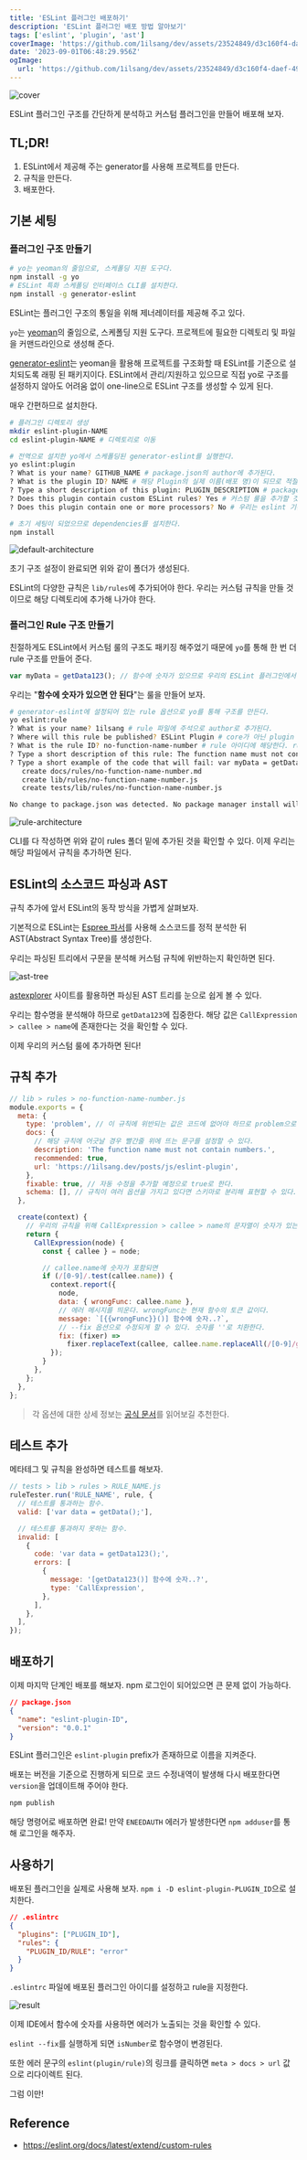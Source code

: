 ```yaml
---
title: 'ESLint 플러그인 배포하기'
description: 'ESLint 플러그인 배포 방법 알아보기'
tags: ['eslint', 'plugin', 'ast']
coverImage: 'https://github.com/1ilsang/dev/assets/23524849/d3c160f4-daef-49e0-ab36-39009eb277bc'
date: '2023-09-01T06:48:29.956Z'
ogImage:
  url: 'https://github.com/1ilsang/dev/assets/23524849/d3c160f4-daef-49e0-ab36-39009eb277bc'
---
```


![cover](https://github.com/1ilsang/dev/assets/23524849/485f661f-95f1-4ffe-81c9-651ea945f92e 'cover')

ESLint 플러그인 구조를 간단하게 분석하고 커스텀 플러그인을 만들어 배포해 보자.

## TL;DR!

1. ESLint에서 제공해 주는 generator를 사용해 프로젝트를 만든다.
2. 규칙을 만든다.
3. 배포한다.

## 기본 세팅

### 플러그인 구조 만들기

```sh
# yo는 yeoman의 줄임으로, 스케폴딩 지원 도구다.
npm install -g yo
# ESLint 특화 스케폴딩 인터페이스 CLI를 설치한다.
npm install -g generator-eslint
```

ESLint는 플러그인 구조의 통일을 위해 제너레이터를 제공해 주고 있다.

`yo`는 [yeoman](https://yeoman.io)의 줄임으로, 스케폴딩 지원 도구다. 프로젝트에 필요한 디렉토리 및 파일을 커맨드라인으로 생성해 준다.

[generator-eslint](https://www.npmjs.com/package/generator-eslint)는 yeoman을 활용해 프로젝트를 구조화할 때 ESLint를 기준으로 설치되도록 래핑 된 패키지이다. ESLint에서 관리/지원하고 있으므로 직접 yo로 구조를 설정하지 않아도 어려움 없이 one-line으로 ESLint 구조를 생성할 수 있게 된다.

매우 간편하므로 설치한다.

```sh
# 플러그인 디렉토리 생성
mkdir eslint-plugin-NAME
cd eslint-plugin-NAME # 디렉토리로 이동

# 전역으로 설치한 yo에서 스케폴딩된 generator-eslint를 실행한다.
yo eslint:plugin
? What is your name? GITHUB_NAME # package.json의 author에 추가된다.
? What is the plugin ID? NAME # 해당 Plugin의 실제 이름(배포 명)이 되므로 적절하게 작성한다.
? Type a short description of this plugin: PLUGIN_DESCRIPTION # package.json의 description에 나타난다.
? Does this plugin contain custom ESLint rules? Yes # 커스텀 룰을 추가할 것이므로 Yes.
? Does this plugin contain one or more processors? No # 우리는 eslint 기본 프로세서를 사용할 것이므로 No를 설정한다.

# 초기 세팅이 되었으므로 dependencies를 설치한다.
npm install
```

![default-architecture](https://github.com/1ilsang/dev/assets/23524849/2240acfd-bd8f-4378-9914-09f294f8b69f)

초기 구조 설정이 완료되면 위와 같이 폴더가 생성된다.

ESLint의 다양한 규칙은 `lib/rules`에 추가되어야 한다. 우리는 커스텀 규칙을 만들 것이므로 해당 디렉토리에 추가해 나가야 한다.

### 플러그인 Rule 구조 만들기

친절하게도 ESLint에서 커스텀 룰의 구조도 패키징 해주었기 때문에 `yo`를 통해 한 번 더 rule 구조를 만들어 준다.

```js
var myData = getData123(); // 함수에 숫자가 있으므로 우리의 ESLint 플러그인에서 에러를 발생시킬 것이다!
```

우리는 "**함수에 숫자가 있으면 안 된다**"는 룰을 만들어 보자.

```sh
# generator-eslint에 설정되어 있는 rule 옵션으로 yo를 통해 구조를 만든다.
yo eslint:rule
? What is your name? 1ilsang # rule 파일에 주석으로 author로 추가된다.
? Where will this rule be published? ESLint Plugin # core가 아닌 plugin 추가이므로 plugin으로 설정한다.
? What is the rule ID? no-function-name-number # rule 아이디에 해당한다. rule 파일명이 된다.
? Type a short description of this rule: The function name must not contain numbers. # rule 설명 추가. 주석으로 파일에 추가된다.
? Type a short example of the code that will fail: var myData = getData123(); # 에러 케이스를 설정한다. 함수에 숫자가 있으면 안되므로 에러상황이다.
   create docs/rules/no-function-name-number.md
   create lib/rules/no-function-name-number.js
   create tests/lib/rules/no-function-name-number.js

No change to package.json was detected. No package manager install will be executed.
```

![rule-architecture](https://github.com/1ilsang/dev/assets/23524849/0e38253f-1278-4aba-80ed-ff44b631b27f 's')

CLI를 다 작성하면 위와 같이 rules 폴더 밑에 추가된 것을 확인할 수 있다. 이제 우리는 해당 파일에서 규칙을 추가하면 된다.

## ESLint의 소스코드 파싱과 AST

규칙 추가에 앞서 ESLint의 동작 방식을 가볍게 살펴보자.

기본적으로 ESLint는 [Espree 파서](https://github.com/eslint/espree)를 사용해 소스코드를 정적 분석한 뒤 AST(Abstract Syntax Tree)를 생성한다.

우리는 파싱된 트리에서 구문을 분석해 커스텀 규칙에 위반하는지 확인하면 된다.

![ast-tree](https://github.com/1ilsang/dev/assets/23524849/2b0673b3-e325-4e39-96f4-6c8c96ea1632)

[astexplorer](https://astexplorer.net/) 사이트를 활용하면 파싱된 AST 트리를 눈으로 쉽게 볼 수 있다.

우리는 함수명을 분석해야 하므로 `getData123`에 집중한다. 해당 값은 `CallExpression > callee > name`에 존재한다는 것을 확인할 수 있다.

이제 우리의 커스텀 룰에 추가하면 된다!

## 규칙 추가

```js
// lib > rules > no-function-name-number.js
module.exports = {
  meta: {
    type: 'problem', // 이 규칙에 위반되는 값은 코드에 없어야 하므로 problem으로 설정한다.
    docs: {
      // 해당 규칙에 어긋날 경우 빨간줄 위에 뜨는 문구를 설정할 수 있다.
      description: 'The function name must not contain numbers.',
      recommended: true,
      url: 'https://1ilsang.dev/posts/js/eslint-plugin',
    },
    fixable: true, // 자동 수정을 추가할 예정으로 true로 한다.
    schema: [], // 규칙이 여러 옵션을 가지고 있다면 스키마로 분리해 표현할 수 있다.
  },

  create(context) {
    // 우리의 규칙을 위해 CallExpression > callee > name의 문자열이 숫자가 있는지 확인하면 된다.
    return {
      CallExpression(node) {
        const { callee } = node;

        // callee.name에 숫자가 포함되면
        if (/[0-9]/.test(callee.name)) {
          context.report({
            node,
            data: { wrongFunc: callee.name },
            // 에러 메시지를 띄운다. wrongFunc는 현재 함수의 토큰 값이다.
            message: `[{{wrongFunc}}()] 함수에 숫자..?`,
            // --fix 옵션으로 수정되게 할 수 있다. 숫자를 ''로 치환한다.
            fix: (fixer) =>
              fixer.replaceText(callee, callee.name.replaceAll(/[0-9]/g, '')),
          });
        }
      },
    };
  },
};
```

> 각 옵션에 대한 상세 정보는 [공식 문서](https://eslint.org/docs/latest/extend/custom-rules)를 읽어보길 추천한다.

## 테스트 추가

메타테그 및 규칙을 완성하면 테스트를 해보자.

```js
// tests > lib > rules > RULE_NAME.js
ruleTester.run('RULE_NAME', rule, {
  // 테스트를 통과하는 함수.
  valid: ['var data = getData();'],

  // 테스트를 통과하지 못하는 함수.
  invalid: [
    {
      code: 'var data = getData123();',
      errors: [
        {
          message: '[getData123()] 함수에 숫자..?',
          type: 'CallExpression',
        },
      ],
    },
  ],
});
```

## 배포하기

이제 마지막 단계인 배포를 해보자. npm 로그인이 되어있으면 큰 문제 없이 가능하다.

```json
// package.json
{
  "name": "eslint-plugin-ID",
  "version": "0.0.1"
}
```

ESLint 플러그인은 `eslint-plugin` prefix가 존재하므로 이름을 지켜준다.

배포는 버전을 기준으로 진행하게 되므로 코드 수정내역이 발생해 다시 배포한다면 `version`을 업데이트해 주어야 한다.

```sh
npm publish
```

해당 명령어로 배포하면 완료! 만약 `ENEEDAUTH` 에러가 발생한다면 `npm adduser`를 통해 로그인을 해주자.

## 사용하기

배포된 플러그인을 실제로 사용해 보자. `npm i -D eslint-plugin-PLUGIN_ID`으로 설치한다.

```json
// .eslintrc
{
  "plugins": ["PLUGIN_ID"],
  "rules": {
    "PLUGIN_ID/RULE": "error"
  }
}
```

`.eslintrc` 파일에 배포된 플러그인 아이디를 설정하고 rule을 지정한다.

![result](https://github.com/1ilsang/dev/assets/23524849/adfc66f0-0516-4a77-90dd-6c9a523d8192)

이제 IDE에서 함수에 숫자를 사용하면 에러가 노출되는 것을 확인할 수 있다.

`eslint --fix`를 실행하게 되면 `isNumber`로 함수명이 변경된다.

또한 에러 문구의 `eslint(plugin/rule)`의 링크를 클릭하면 `meta > docs > url` 값으로 리다이렉트 된다.

그럼 이만!

## Reference

- <https://eslint.org/docs/latest/extend/custom-rules>
